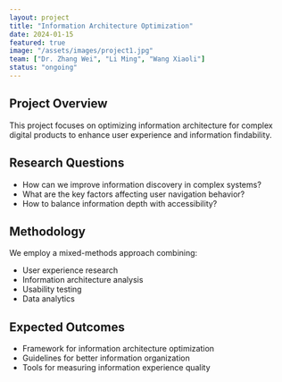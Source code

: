 ```yaml
---
layout: project
title: "Information Architecture Optimization"
date: 2024-01-15
featured: true
image: "/assets/images/project1.jpg"
team: ["Dr. Zhang Wei", "Li Ming", "Wang Xiaoli"]
status: "ongoing"
---
```


## Project Overview

This project focuses on optimizing information architecture for complex digital products to enhance user experience and information findability.

## Research Questions

- How can we improve information discovery in complex systems?
- What are the key factors affecting user navigation behavior?
- How to balance information depth with accessibility?

## Methodology

We employ a mixed-methods approach combining:
- User experience research
- Information architecture analysis
- Usability testing
- Data analytics

## Expected Outcomes

- Framework for information architecture optimization
- Guidelines for better information organization
- Tools for measuring information experience quality